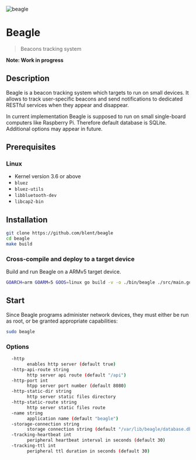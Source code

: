 ![beagle](https://raw.githubusercontent.com/blent/beagle/master/assets/beagle-head-square-small.png)
# Beagle
> Beacons tracking system

**Note: Work in progress**

## Description
Beagle is a beacon tracking system which targets to run on small devices.
It allows to track user-specific beacons and send notifications to dedicated RESTful services when they appear and disappear.

In current implementation Beagle is supposed to run on small single-board computers like Raspberry Pi.
Therefore default database is SQLite. Additional options may appear in future.

## Prerequisites

### Linux

 * Kernel version 3.6 or above
 * ```bluez```
 * ```bluez-utils```
 * ```libbluetooth-dev```
 * ```libcap2-bin```



## Installation

```sh
git clone https://github.com/blent/beagle
cd beagle
make build
```

### Cross-compile and deploy to a target device

Build and run Beagle on a ARMv5 target device.
```sh
GOARCH=arm GOARM=5 GOOS=linux go build -v -o ./bin/beagle ./src/main.go
```

## Start

Since Beagle programs administer network devices, they must either be run as root, or be granted appropriate capabilities:

```sh
sudo beagle
```

### Options

```sh
  -http
    	enables http server (default true)
  -http-api-route string
    	http server api route (default "/api")
  -http-port int
    	htpp server port number (default 8080)
  -http-static-dir string
    	http server static files directory
  -http-static-route string
    	http server static files route
  -name string
    	application name (default "beagle")
  -storage-connection string
    	storage connection string (default "/var/lib/beagle/database.db")
  -tracking-heartbeat int
    	peripheral heartbeat interval in seconds (default 30)
  -tracking-ttl int
    	peripheral ttl duration in seconds (default 30)
```



